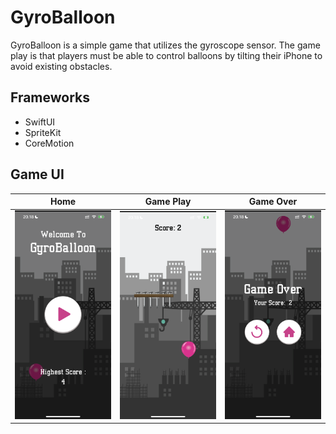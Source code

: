 # GyroBalloon
GyroBalloon is a simple game that utilizes the gyroscope sensor. The game play is that players must be able to control balloons by tilting their iPhone to avoid existing obstacles.

## Frameworks
* SwiftUI
* SpriteKit
* CoreMotion

## Game UI
| Home | Game Play | Game Over |
| :---------: | :---------: | :---------: |
| <img src="Images/home.PNG" width="240px" /> | <img src="Images/gameplay.PNG" width="240px" /> | <img src="Images/gameover.PNG" width="240px" /> |
